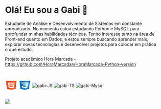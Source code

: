 # Olá! Eu sou a Gabi 🌻

  Estudante de Análise e Desenvolvimento de Sistemas em constante aprendizado.
  No momento estou estudando Python e MySQL para aprofundar minhas habilidades técnicas.
  Tenho interesse tanto na área de Front-end quanto em Dados, e estou sempre buscando aprender
  mais, explorar novas tecnologias e desenvolver projetos para colocar em prática o que estudo.

  Projeto acadêmico
  Hora Marcada - https://github.com/HoraMarcadaa/HoraMarcada-Python-version
##

  <div style="display: inline_block"><br>
  <img align="center" alt="gabi-HTML" height="30" width="40" src="https://raw.githubusercontent.com/devicons/devicon/master/icons/html5/html5-original.svg">
  <img align="center" alt="gabi-CSS" height="30" width="40" src="https://raw.githubusercontent.com/devicons/devicon/master/icons/css3/css3-original.svg">
  <img align="center" alt="gabi-JS" height="40" width="40" src="https://github.com/user-attachments/assets/018bca86-dfde-4e1a-bbdf-a586dda9afc4">
  <img align="center" width="30" height="40" alt="gabi-TS" src="https://github.com/user-attachments/assets/e16e1d4b-7e74-4faf-ad87-7e61042b21c1" />
  <img align="center" width="30" height="40" alt="gabi-Mysql" src="https://github.com/user-attachments/assets/feaaca3a-4d58-4872-af13-7888fe28021d" />



</div>

##

<div> 

  <a href="https://www.linkedin.com/in/gabriellecarlos/" target="_blank"><img src="https://img.shields.io/badge/-LinkedIn-%230077B5?style=for-the-badge&logo=linkedin&logoColor=white" target="_blank"></a> 
  
</div> 
